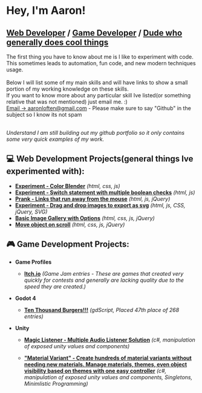 # Hey, I'm Aaron!
## [Web Developer](https://github.com/ALoften) / [Game Developer](https://github.com/ALoften) / [Dude who generally does cool things](https://github.com/ALoften)

The first thing you have to know about me is I like to experiment with code. This sometimes leads to automation, fun code, and new modern techniques usage.
<br><br>
Below I will list some of my main skills and will have links to show a small portion of my working knowledge on these skills.
<br>
If you want to know more about any particular skill Ive listed(or something relative that was not mentioned) just email me. :)
<br>
[Email -> aaronloften@gmail.com](mailto:aaronloften@gmail.com) - Please make sure to say "Github" in the subject so I know its not spam

<br>
<i>
  Understand I am still building out my github portfolio so it only contains some very quick examples of my work.
  
</i>

## 💻 Web Development Projects(general things Ive experimented with):

- **[Experiment - Color Blender](https://github.com/ALoften/Color-Blender/tree/main)** *(html, css, js)*
- **[Experiment - Switch statement with multiple boolean checks](https://github.com/ALoften/Js-switch-with-multiple-boolean-checks)** *(html, js)*
- **[Prank - Links that run away from the mouse](https://github.com/ALoften/Prank-Link-Runner)** *(html, js, jQuery)*
- **[Experiment - Drag and drop images to export as svg](https://github.com/ALoften/drag-and-drop-svg-creator)** *(html, js, CSS, jQuery, SVG)*
- **[Basic Image Gallery with Options](https://github.com/ALoften/slide-it-gallery)** *(html, css, js, jQuery)*
- **[Move object on scroll](https://jsfiddle.net/x_sus/m6cg9jtL/5/)** *(html, css, js, jQuery)*

<!--

- **[Flex-It Display Framework](https://github.com/ALoften)** *(html, css)*
  - **[Flex-It Library](https://github.com/ALoften)** *(html, css)*
  - **[BONUS: Flex-It Page Builder](https://github.com/ALoften)** *(html, css, js)*
- **[Drag and drop image creator](https://github.com/ALoften)** *(html, css, js, svg/jpg/png)*
  - **[Version with deadzone overlay](https://github.com/ALoften)** *(html, css, js, jQuery)*)*
- **[Expandable columns on hover](https://github.com/ALoften)** *(html, css)*
-->

## 🎮 Game Development Projects:


- **Game Profiles**
  - **[Itch.io](https://x-sus.itch.io/)** *(Game Jam entries - These are games that created very quickly for contests and generally are lacking quality due to the speed they are created.)*

- **Godot 4**
  - **[Ten Thousand Burgers!!!](https://x-sus.itch.io/ten-thousand-burgers)** *(gdScript, Placed 47th place of 268 entries)*

- **Unity**
  - **[Magic Listener - Multiple Audio Listener Solution](https://assetstore.unity.com/packages/tools/audio/magic-listener-multiple-audio-listener-solution-210472)** *(c#, manipulation of exposed unity values and components)*

  - **["Material Variant" - Create hundreds of material variants without needing new materials. Manage materials, themes, even object visibility based on themes with one easy controller](https://assetstore.unity.com/packages/tools/level-design/material-variant-dynamic-visual-customization-238059)** *(c#, manipulation of exposed unity values and components, Singletons, Minimlistic Programming)*
<!--
## 😎😎😎 Cool Stuff:

- **RaspberryPi Stuff**
  - Will fill out later =p
  
- **Automated Development**
  - Will fill out later =p
  
- **AI**
  - Will fill out later =p

-->
